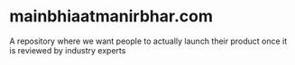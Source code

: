 # mainbhiaatmanirbhar.com
A repository where we want people to actually launch their product once it is reviewed by industry experts
